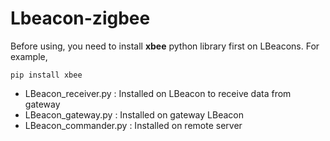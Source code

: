 # Lbeacon-zigbee

Before using, you need to install **xbee** python library first on LBeacons. For example, 
```
pip install xbee
```

- LBeacon_receiver.py : Installed on LBeacon to receive data from gateway
- LBeacon_gateway.py : Installed on gateway LBeacon
- LBeacon_commander.py : Installed on remote server